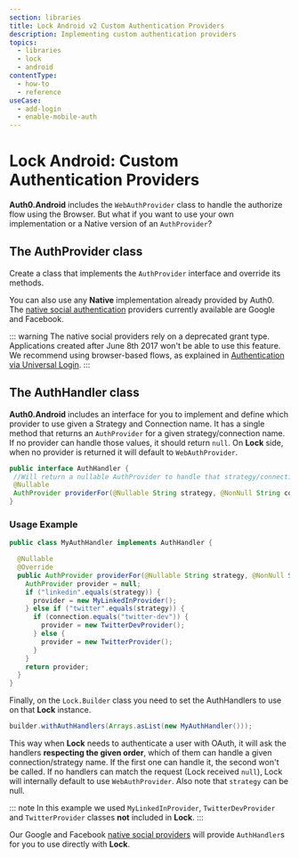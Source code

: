 ```yaml
---
section: libraries
title: Lock Android v2 Custom Authentication Providers
description: Implementing custom authentication providers
topics:
  - libraries
  - lock
  - android
contentType:
  - how-to
  - reference
useCase:
  - add-login
  - enable-mobile-auth
---
```

# Lock Android: Custom Authentication Providers

**Auth0.Android** includes the `WebAuthProvider` class to handle the authorize flow using the Browser. But what if you want to use your own implementation or a Native version of an `AuthProvider`?

## The AuthProvider class

Create a class that implements the `AuthProvider` interface and override its methods.

You can also use any **Native** implementation already provided by Auth0. The [native social authentication](/libraries/lock-android/v2/native-social-authentication) providers currently available are Google and Facebook.

::: warning
The native social providers rely on a deprecated grant type. Applications created after June 8th 2017 won't be able to use this feature. We recommend using browser-based flows, as explained in [Authentication via Universal Login](/libraries/auth0-android#authentication-via-universal-login).
:::

## The AuthHandler class

**Auth0.Android** includes an interface for you to implement and define which provider to use given a Strategy and Connection name. It has a single method that returns an `AuthProvider` for a given strategy/connection name. If no provider can handle those values, it should return `null`. On **Lock** side, when no provider is returned it will default to `WebAuthProvider`.

```java
public interface AuthHandler {
 //Will return a nullable AuthProvider to handle that strategy/connection.
 @Nullable
 AuthProvider providerFor(@Nullable String strategy, @NonNull String connection);
}
```

### Usage Example

```java
public class MyAuthHandler implements AuthHandler {

  @Nullable
  @Override
  public AuthProvider providerFor(@Nullable String strategy, @NonNull String connection){
    AuthProvider provider = null;
    if ("linkedin".equals(strategy)) {
      provider = new MyLinkedInProvider();
    } else if ("twitter".equals(strategy)) {
      if (connection.equals("twitter-dev")) {
        provider = new TwitterDevProvider();
      } else {
        provider = new TwitterProvider();
      }
    }
    return provider;
  }
}
```

Finally, on the `Lock.Builder` class you need to set the AuthHandlers to use on that **Lock** instance.

```java
builder.withAuthHandlers(Arrays.asList(new MyAuthHandler()));
```

This way when **Lock** needs to authenticate a user with OAuth, it will ask the handlers **respecting the given order**, which of them can handle a given connection/strategy name. If the first one can handle it, the second won't be called. If no handlers can match the request (Lock received `null`), Lock will internally default to use `WebAuthProvider`. Also note that `strategy` can be null.

::: note
In this example we used `MyLinkedInProvider`, `TwitterDevProvider` and `TwitterProvider` classes **not** included in **Lock**.
:::

Our Google and Facebook [native social providers](/libraries/lock-android/v2/native-social-authentication) will provide `AuthHandler`s for you to use directly with **Lock**.

